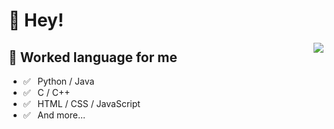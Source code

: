 # 👋 Hey!

<img align="right" src="https://github-readme-stats.vercel.app/api?username=YinWie&show_icons=true&title_color=ff2686&icon_color=ff2686&text_color=403339&bg_color=ffffff&" />

## 💬 Worked language for me
- ✅ ⁠ ⁢⁣⁡⁠ ⁢⁣⁡Python / Java
- ✅ ⁠ ⁢⁣⁡⁠ ⁢⁣⁡⁢⁣⁡C / C++
- ✅ ⁠ ⁢⁣⁡⁠ ⁢⁣⁡HTML / CSS / JavaScript 
- ✅ ⁠ ⁢⁣⁡⁠ ⁢⁣⁡And more...

<!-- ## 🌱 I’m currently learning
- ✅ ⁠  AI / cnn / nlp 
- ✅ ⁠ ⁢⁣⁡⁠ ⁢⁣⁡Affective Computting 
- ✅ ⁠  Embedded System
- ✅ ⁠ ⁢⁣⁡⁠ ⁢⁣⁡And more...
 -->
<!--
**YinWie/YinWie** is a ✨ _special_ ✨ repository because its `README.md` (this file) appears on your GitHub profile.

Here are some ideas to get you started:

- 🔭 I’m currently working on ...
- 🌱 I’m currently learning ...
- 👯 I’m looking to collaborate on ...
- 🤔 I’m looking for help with ...
- 💬 Ask me about ...
- 📫 How to reach me: ...
- 😄 Pronouns: ...
- ⚡ Fun fact: ...
-->
